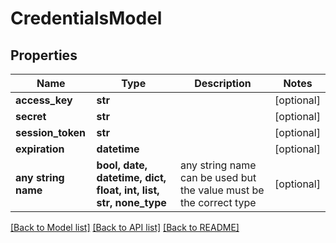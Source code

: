# CredentialsModel


## Properties
Name | Type | Description | Notes
------------ | ------------- | ------------- | -------------
**access_key** | **str** |  | [optional] 
**secret** | **str** |  | [optional] 
**session_token** | **str** |  | [optional] 
**expiration** | **datetime** |  | [optional] 
**any string name** | **bool, date, datetime, dict, float, int, list, str, none_type** | any string name can be used but the value must be the correct type | [optional]

[[Back to Model list]](../README.md#documentation-for-models) [[Back to API list]](../README.md#documentation-for-api-endpoints) [[Back to README]](../README.md)


